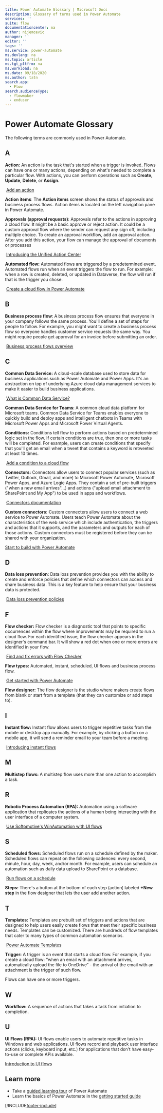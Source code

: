 ```yaml
---
title: Power Automate Glossary | Microsoft Docs
description: Glossary of terms used in Power Automate
services: ''
suite: flow
documentationcenter: na
author: nijemcevic
manager: ''
editor: ''
tags: ''
ms.service: power-automate
ms.devlang: na
ms.topic: article
ms.tgt_pltfrm: na
ms.workload: na
ms.date: 09/18/2020
ms.author: tatn
search.app: 
  - Flow
search.audienceType: 
  - flowmaker
  - enduser
---
```

# Power Automate Glossary

The following terms are commonly used in Power Automate.

## A

**Action:** An action is the task that's started when a trigger is invoked. Flows can have one or many actions, depending on what's needed to complete a particular flow. With actions, you can perform operations such as **Create**, **Update**, **Delete**, or **Assign**.

 [Add an action](multi-step-logic-flow.md)

**Action items**: The **Action items** screen shows the status of approvals and business process flows. Action items is located on the left navigation pane in Power Automate.

**Approvals (approval requests):** Approvals refer to the actions in approving a cloud flow. It might be a basic approve or reject action. It could be a custom approval flow where the sender can request any sign off, including multiple choice. To create an approval workflow, add an approval action. After you add this action, your flow can manage the approval of documents or processes

 [Introducing the Unified Action Center](https://flow.microsoft.com/en-us/blog/introducing-the-unified-action-center/)

**Automated flow:** Automated flows are triggered by a predetermined event. Automated flows run when an event triggers the flow to run. For example: when a row is created, deleted, or updated in Dataverse, the flow will run if that is the trigger you chose.

 [Create a cloud flow in Power Automate](get-started-logic-flow.md)

## B

**Business process flow**: A business process flow ensures that everyone in your company follows the same process.  You'll define a set of steps for people to follow. For example, you might want to create a business process flow so everyone handles customer service requests the same way.  You might require people get approval for an invoice before submitting an order.

 [Business process flows overview](business-process-flows-overview.md)

## C

**Common Data Service:** A cloud-scale database used to store data for business applications such as Power Automate and Power Apps. It's an abstraction on top of underlying Azure cloud data management services to make it easier to build business applications.

 [What is Common Data Service?](/powerapps/maker/common-data-service/data-platform-intro)

**Common Data Service for Teams**: A common cloud data platform for Microsoft teams. Common Data Service for Teams enables everyone to quickly build and deploy apps and intelligent chatbots in Teams with Microsoft Power Apps and Microsoft Power Virtual Agents.

**Conditions:** Conditions tell flow to perform actions based on predetermined logic set in the flow. If certain conditions are true, then one or more tasks will be completed. For example, users can create conditions that specify that you'll get an email when a tweet that contains a keyword is retweeted at least 10 times.

 [Add a condition to a cloud flow](add-condition.md)

**Connectors:** Connectors allow users to connect popular services (such as Twitter, Outlook, Gmail, and more) to Microsoft Power Automate, Microsoft Power Apps, and Azure Logic Apps. They contain a set of pre-built triggers ("when a new email arrives"…) and actions ("upload email attachment to SharePoint and My App") to be used in apps and workflows.

 [Connectors documentation](/connectors/)

**Custom connectors:** Custom connecters allow users to connect a web service to Power Automate. Users teach Power Automate about the characteristics of the web service which include authentication, the triggers and actions that it supports, and the parameters and outputs for each of those actions. Custom connectors must be registered before they can be shared with your organization.

[Start to build with Power Automate](get-started-flow-dev.md)

## D

**Data loss prevention**: Data loss prevention provides you with the ability to create and enforce policies that define which connectors can access and share business data. This is a key feature to help ensure that your business data is protected.

 [Data loss prevention policies](prevent-data-loss.md)

## F

**Flow checker:** Flow checker is a diagnostic tool that points to specific occurrences within the flow where improvements may be required to run a cloud flow. For each identified issue, the flow checker appears in the designer's command bar. It will show a red dot when one or more errors are identified in your flow.

 [Find and fix errors with Flow Checker](error-checker.md)

**Flow types:** Automated, instant, scheduled, UI flows and business process flow.

 [Get started with Power Automate](getting-started.md)

**Flow designer:** The flow designer is the studio where makers create flows from blank or start from a template (that they can customize or add steps to).

## I

**Instant flow:** Instant flow allows users to trigger repetitive tasks from the mobile or desktop app manually. For example, by clicking a button on a mobile app, it will send a reminder email to your team before a meeting.

 [Introducing instant flows](introduction-to-button-flows.md)

## M

**Multistep flows:** A multistep flow uses more than one action to accomplish a task.

## R

**Robotic Process Automation (RPA):** Automation using a software application that replicates the actions of a human being interacting with the user interface of a computer system.

 [Use Softomotive's WinAutomation with UI flows](desktop-flows/create-processes.md)

## S

**Scheduled flows:** Scheduled flows run on a schedule defined by the maker. Scheduled flows can repeat on the following cadences: every second, minute, hour, day, week, and/or month. For example, users can schedule an automation such as daily data upload to SharePoint or a database.

 [Run flows on a schedule](run-scheduled-tasks.md)

**Steps:** There's a button at the bottom of each step (action) labeled **+New step** in the flow designer that lets the user add another action.

## T

**Templates:** Templates are prebuilt set of triggers and actions that are designed to help users easily create flows that meet their specific business needs. Templates can be customized. There are hundreds of flow templates that cater to many types of common automation scenarios.

 [Power Automate Templates](https://flow.microsoft.com/templates/)

**Trigger:** A trigger is an event that starts a cloud flow.  For example, if you create a cloud flow: “when an email with an attachment arrives, automatically upload the file to OneDrive” - the arrival of the email with an attachment is the trigger of such flow.

Flows can have one or more triggers.

## W

**Workflow:** A sequence of actions that takes a task from initiation to completion.

## U

**UI Flows (RPA):** UI flows enable users to automate repetitive tasks in
Windows and web applications. UI flows record and playback user interface actions (clicks, keyboard input, etc.) for applications that don't have easy-to-use or complete APIs available.

[Introduction to UI flows](desktop-flows/overview.md)

## Learn more

* Take a [guided learning tour](/learn/paths/automate-process-using-flow) of Power Automate
* Learn the basics of Power Automate in the [getting started guide](getting-started.md)


[!INCLUDE[footer-include](includes/footer-banner.md)]